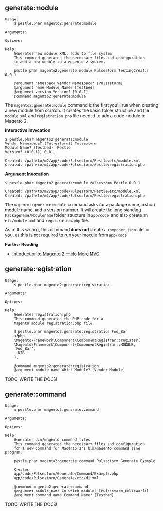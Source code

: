 ## generate:module

    Usage:
        $ pestle.phar magento2:generate:module

    Arguments:

    Options:

    Help:
        Generates new module XML, adds to file system
        This command generates the necessary files and configuration
        to add a new module to a Magento 2 system.

        pestle.phar magento2:generate:module Pulsestorm TestingCreator 0.0.1

        @argument namespace Vendor Namespace? [Pulsestorm]
        @argument name Module Name? [Testbed]
        @argument version Version? [0.0.1]
        @command magento2:generate:module

The `magento2:generate:module` command is the first you'll run when creating a new module from scratch.  It creates the basic folder structure and the `module.xml` and `registration.php` file needed to add a code module to Magento 2.

**Interactive Invocation**

    $ pestle.phar magento2:generate:module
    Vendor Namespace? (Pulsestorm)] Pulsestorm
    Module Name? (Testbed)] Pestle
    Version? (0.0.1)] 0.0.1

    Created: /path/to/m2/app/code/Pulsestorm/Pestle/etc/module.xml
    Created: /path/to/m2/app/code/Pulsestorm/Pestle/registration.php

**Argument Invocation**

    $ pestle.phar magento2:generate:module Pulsestorm Pestle 0.0.1

    Created: /path/to/m2/app/code/Pulsestorm/Pestle/etc/module.xml
    Created: /path/to/m2/app/code/Pulsestorm/Pestle/registration.php

The `magento2:generate:module` command asks for a package name, a short module name, and a version number.  It will create the long standing `Packagename/Modulename` folder structure in `app/code`, and also create an `etc/module.xml` and `regsitration.php` file.

As of this writing, this command **does not** create a `composer.json` file for you, as this is not required to run your module from `app/code`.

**Further Reading**

-  [Introduction to Magento 2 — No More MVC](https://alanstorm.com/magento_2_mvvm_mvc/)

## generate:registration

    Usage:
        $ pestle.phar magento2:generate:registration

    Arguments:

    Options:

    Help:
        Generates registration.php
        This command generates the PHP code for a
        Magento module registration.php file.

        $ pestle.phar magento2:generate:registration Foo_Bar
        <?php
        \Magento\Framework\Component\ComponentRegistrar::register(
        \Magento\Framework\Component\ComponentRegistrar::MODULE,
        'Foo_Bar',
        __DIR__
        );

        @command magento2:generate:registration
        @argument module_name Which Module? [Vendor_Module]

TODO: WRITE THE DOCS!

## generate:command

    Usage:
        $ pestle.phar magento2:generate:command

    Arguments:

    Options:

    Help:
        Generates bin/magento command files
        This command generates the necessary files and configuration
        for a new command for Magento 2's bin/magento command line program.

        pestle.phar magento2:generate:command Pulsestorm_Generate Example

        Creates
        app/code/Pulsestorm/Generate/Command/Example.php
        app/code/Pulsestorm/Generate/etc/di.xml

        @command magento2:generate:command
        @argument module_name In which module? [Pulsestorm_Helloworld]
        @argument command_name Command Name? [Testbed]

TODO: WRITE THE DOCS!
